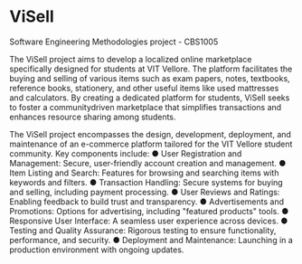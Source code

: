 # ViSell
Software Engineering Methodologies project - CBS1005


The ViSell project aims to develop a localized online marketplace
specifically designed for students at VIT Vellore. The platform
facilitates the buying and selling of various items such as exam
papers, notes, textbooks, reference books, stationery, and other
useful items like used mattresses and calculators. By creating a
dedicated platform for students, ViSell seeks to foster a communitydriven marketplace that simplifies transactions and enhances
resource sharing among students.


The ViSell project encompasses the design, development, deployment, and
maintenance of an e-commerce platform tailored for the VIT Vellore student
community. Key components include:
● User Registration and Management: Secure, user-friendly account
creation and management.
● Item Listing and Search: Features for browsing and searching items with
keywords and filters.
● Transaction Handling: Secure systems for buying and selling, including
payment processing.
● User Reviews and Ratings: Enabling feedback to build trust and
transparency.
● Advertisements and Promotions: Options for advertising, including
"featured products" tools.
● Responsive User Interface: A seamless user experience across devices.
● Testing and Quality Assurance: Rigorous testing to ensure functionality,
performance, and security.
● Deployment and Maintenance: Launching in a production environment
with ongoing updates.
